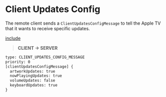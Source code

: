 # Client Updates Config

The remote client sends a `ClientUpdatesConfigMessage` to tell the Apple TV that it wants to receive specific updates.

[include](../protobuf/ClientUpdatesConfigMessage.proto)

> **CLIENT -> SERVER**
```txt
type: CLIENT_UPDATES_CONFIG_MESSAGE
priority: 0
[clientUpdatesConfigMessage] {
  artworkUpdates: true
  nowPlayingUpdates: true
  volumeUpdates: false
  keyboardUpdates: true
}
```
